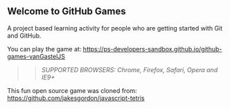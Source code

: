## Welcome to GitHub Games

A project based learning activity for people who are getting started with Git and GitHub.

You can play the game at: https://ps-developers-sandbox.github.io/github-games-vanGastelJS

>> _*SUPPORTED BROWSERS*: Chrome, Firefox, Safari, Opera and IE9+_

This fun open source game was cloned from: https://github.com/jakesgordon/javascript-tetris
